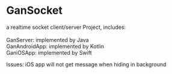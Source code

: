 # GanSocket
a realtime socket client/server Project, includes:<br><br>
GanServer: implemented by Java<br>
GanAndroidApp: implemented by Kotlin<br>
GaniOSApp: implemented by Swift

Issues:
iOS app will not get message when hiding in background
